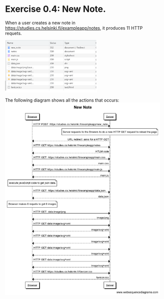 # Exercise 0.4: New Note.
When a user creates a new note in  https://studies.cs.helsinki.fi/exampleapp/notes, it produces 11 HTTP requets. 

<img src="./img/NewNote.png" width="300">

The following diagram shows all the actions that occurs: 
![](./img/Diagram.png)